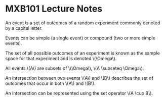 # MXB101 Lecture Notes

An event is a set of outcomes of a random experiment commonly denoted by a capital letter.

Events can be simple (a single event) or compound (two or more simple events).

The set of all possible outcomes of an experiment is known as the sample space for that experiment and is denoted \\(\Omega\\).

All events \\(A\\) are subsets of \\(\Omega\\), \\(A \subseteq \Omega\\).

An intersection between two events \\(A\\) and \\(B\\) describes the set of outcomes that occur in both \\(A\\) and \\(B\\).

An intersection can be represented using the set operator \\(A \cup B\\).
